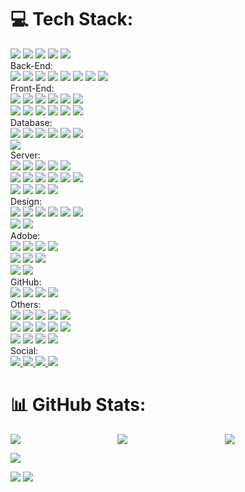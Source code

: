 # 💻 Tech Stack:
<div style="width: 600px;">
  <img src="https://img.shields.io/badge/laravel-%23FF2D20.svg?style=flat&logo=laravel&logoColor=white" />
  <img src="https://img.shields.io/badge/mysql-4479A1.svg?style=flat&logo=mysql&logoColor=white" />
  <img src="https://img.shields.io/badge/apache-%23D42029.svg?style=flat&logo=apache&logoColor=white" />
  <img src="https://img.shields.io/badge/nginx-%23009639.svg?style=flat&logo=nginx&logoColor=white" />
  <img src="https://img.shields.io/badge/node.js-6DA55F?style=flat&logo=node.js&logoColor=white" />
</div>


<div style="width:600px;">
  Back-End:  <br/>
  <img src="https://img.shields.io/badge/php-%23777BB4.svg?style=flat&logo=php&logoColor=white" />
  <img src="https://img.shields.io/badge/python-3670A0?style=flat&logo=python&logoColor=ffdd54" />
  <img src="https://img.shields.io/badge/c-%2300599C.svg?style=flat&logo=c&logoColor=white" />
  <img src="https://img.shields.io/badge/c%23-%23239120.svg?style=flat&logo=csharp&logoColor=white" />
  <img src="https://img.shields.io/badge/c++-%2300599C.svg?style=flat&logo=c%2B%2B&logoColor=white" />
  <img src="https://img.shields.io/badge/java-%23ED8B00.svg?style=flat&logo=openjdk&logoColor=white" />
  <img src="https://img.shields.io/badge/kotlin-%237F52FF.svg?style=flat&logo=kotlin&logoColor=white" />
  <img src="https://img.shields.io/badge/Gradle-02303A.svg?style=flat&logo=Gradle&logoColor=white" />
</div>


<div style="width: 600px;">
  Front-End:  <br/>
  <img src="https://img.shields.io/badge/html5-%23E34F26.svg?style=flat&logo=html5&logoColor=white" />
  <img src="https://img.shields.io/badge/javascript-%23323330.svg?style=flat&logo=javascript&logoColor=%23F7DF1E" />
  <img src="https://img.shields.io/badge/css3-%231572B6.svg?style=flat&logo=css3&logoColor=white" />
  <img src="https://img.shields.io/badge/tailwindcss-%2338B2AC.svg?style=flat&logo=tailwind-css&logoColor=white" />
  <img src="https://img.shields.io/badge/-GraphQL-E10098?style=flat&logo=graphql&logoColor=white" />
  <img src="https://img.shields.io/badge/vite-%23646CFF.svg?style=flat&logo=vite&logoColor=white" /><br/>

  <img src="https://img.shields.io/badge/vue.js-%2335495e.svg?style=flat&logo=vuedotjs&logoColor=%234FC08D" />
  <img src="https://img.shields.io/badge/NPM-%23CB3837.svg?style=flat&logo=npm&logoColor=white" />
  <img src="https://img.shields.io/badge/yarn-%232C8EBB.svg?style=flat&logo=yarn&logoColor=white" />
  <img src="https://img.shields.io/badge/.NET-5C2D91?style=flat&logo=.net&logoColor=white" />
  <img src="https://img.shields.io/badge/bootstrap-%238511FA.svg?style=flat&logo=bootstrap&logoColor=white" />
  <img src="https://img.shields.io/badge/chart.js-F5788D.svg?style=flat&logo=chart.js&logoColor=white" />
</div>


<div style="width: 600px;">
  Database:  <br/>
  <img src="https://img.shields.io/badge/mysql-4479A1.svg?style=flat&logo=mysql&logoColor=white" />
  <img src="https://img.shields.io/badge/MariaDB-003545?style=flat&logo=mariadb&logoColor=white" />
  <img src="https://img.shields.io/badge/sqlite-%2307405e.svg?style=flat&logo=sqlite&logoColor=white" />
  <img src="https://img.shields.io/badge/MongoDB-%234ea94b.svg?style=flat&logo=mongodb&logoColor=white" />
  <img src="https://img.shields.io/badge/firebase-a08021?style=flat&logo=firebase&logoColor=ffcd34" />
  <img src="https://img.shields.io/badge/redis-%23DD0031.svg?style=flat&logo=redis&logoColor=white" /><br/>

  <img src="https://img.shields.io/badge/Microsoft%20SQL%20Server-CC2927?style=flat&logo=microsoft%20sql%20server&logoColor=white" />
</div>


<div style="width: 600px;">
  Server:  <br/>
  <img src="https://img.shields.io/badge/Hostinger-673DE6?logo=hostinger&logoColor=fff&style=flat" />
  <img src="https://img.shields.io/badge/Cloudflare-F38020?style=flat&logo=Cloudflare&logoColor=white" />
  <img src="https://img.shields.io/badge/DigitalOcean-%230167ff.svg?style=flat&logo=digitalOcean&logoColor=white" />
  <img src="https://img.shields.io/badge/firebase-%23039BE5.svg?style=flat&logo=firebase" />
  <img src="https://img.shields.io/badge/github%20pages-121013?style=flat&logo=github&logoColor=white" /><br/>

  <img src="https://img.shields.io/badge/GoogleCloud-%234285F4.svg?style=flat&logo=google-cloud&logoColor=white" />
  <img src="https://img.shields.io/badge/heroku-%23430098.svg?style=flat&logo=heroku&logoColor=white" />
  <img src="https://img.shields.io/badge/Oracle-F80000?style=flat&logo=oracle&logoColor=white" />
  <img src="https://img.shields.io/badge/AWS-%23FF9900.svg?style=flat&logo=amazon-aws&logoColor=white" />
  <img src="https://img.shields.io/badge/azure-%230072C6.svg?style=flat&logo=microsoftazure&logoColor=white" /> 
  <img src="https://img.shields.io/badge/PowerShell-%235391FE.svg?style=flat&logo=powershell&logoColor=white" /><br/>

  <img src="https://img.shields.io/badge/Windows%20Terminal-%234D4D4D.svg?style=flat&logo=windows-terminal&logoColor=white" />
  <img src="https://img.shields.io/badge/shell_script-%23121011.svg?style=flat&logo=gnu-bash&logoColor=white" />
  <img src="https://img.shields.io/badge/yaml-%23ffffff.svg?style=flat&logo=yaml&logoColor=151515" />
  <img src="https://img.shields.io/badge/OpenGL-%23FFFFFF.svg?style=flat&logo=opengl" />
</div>

<div style="width: 600px;">
  Design:  <br/>
  <img src="https://img.shields.io/badge/WordPress-%23117AC9.svg?style=flat&logo=WordPress&logoColor=white" />
  <img src="https://img.shields.io/badge/Canva-%2300C4CC.svg?style=flat&logo=Canva&logoColor=white" />
  <img src="https://img.shields.io/badge/figma-%23F24E1E.svg?style=flat&logo=figma&logoColor=white" />
  <img src="https://img.shields.io/badge/Notion-%23000000.svg?style=flat&logo=notion&logoColor=white" />
  <img src="https://img.shields.io/badge/Portfolio-%23000000.svg?style=flat&logo=firefox&logoColor=%23FF7139" />
  <img src="https://img.shields.io/badge/Postman-FF6C37?style=flat&logo=postman&logoColor=white" /><br/>

  <img src="https://img.shields.io/badge/Prezi-%23000000.svg?style=flat&logo=Prezi&logoColor=white" />
  <img src="https://img.shields.io/badge/Twilio-F22F46?style=flat&logo=Twilio&logoColor=white" />
</div>


<div style="width: 600px;">
  Adobe:  <br/>
  <img src="https://img.shields.io/badge/adobe-%23FF0000.svg?style=flat&logo=adobe&logoColor=white" />
  <img src="https://img.shields.io/badge/Adobe%20Acrobat%20Reader-EC1C24.svg?style=flat&logo=Adobe%20Acrobat%20Reader&logoColor=white" />
  <img src="https://img.shields.io/badge/Adobe%20After%20Effects-9999FF.svg?style=flat&logo=Adobe%20After%20Effects&logoColor=white" />
  <img src="https://img.shields.io/badge/Adobe%20Dreamweaver-FF61F6.svg?style=flat&logo=Adobe%20Dreamweaver&logoColor=white" /><br/>

  <img src="https://img.shields.io/badge/adobe%20illustrator-%23FF9A00.svg?style=flat&logo=adobe%20illustrator&logoColor=white" />
  <img src="https://img.shields.io/badge/Adobe%20InDesign-49021F?style=flat&logo=adobeindesign&logoColor=FF3366" />
  <img src="https://img.shields.io/badge/Adobe%20Lightroom-31A8FF.svg?style=flat&logo=Adobe%20Lightroom&logoColor=white" /><br/>

  <img src="https://img.shields.io/badge/adobe%20photoshop-%2331A8FF.svg?style=flat&logo=adobe%20photoshop&logoColor=white" />
  <img src="https://img.shields.io/badge/Adobe%20Premiere%20Pro-9999FF.svg?style=flat&logo=Adobe%20Premiere%20Pro&logoColor=white" />
</div>


<div style="width: 600px;">
  GitHub:  <br/>
  <img src="https://img.shields.io/badge/github%20actions-%232671E5.svg?style=flat&logo=githubactions&logoColor=white" />
  <img src="https://img.shields.io/badge/git-%23F05033.svg?style=flat&logo=git&logoColor=white" />
  <img src="https://img.shields.io/badge/github-%23121011.svg?style=flat&logo=github&logoColor=white" />
  <img src="https://img.shields.io/badge/gitlab-%23181717.svg?style=flat&logo=gitlab&logoColor=white" /> <br/>
</div>


<div style="width: 600px;">
  Others:  <br/>
  <img src="https://img.shields.io/badge/react_native-%2320232a.svg?style=flat&logo=react&logoColor=%2361DAFB" />
  <img src="https://img.shields.io/badge/-React%20Query-FF4154?style=flat&logo=react%20query&logoColor=white" />
  <img src="https://img.shields.io/badge/SASS-hotpink.svg?style=flat&logo=SASS&logoColor=white" />
  <img src="https://img.shields.io/badge/Socket.io-black?style=flat&logo=socket.io&badgeColor=010101" />
  <img src="https://img.shields.io/badge/WebGL-990000?logo=webgl&logoColor=white&style=flat" /><br/>

  <img src="https://img.shields.io/badge/webpack-%238DD6F9.svg?style=flat&logo=webpack&logoColor=black" />
  <img src="https://img.shields.io/badge/web3.js-F16822?style=flat&logo=web3.js&logoColor=white" />
  <img src="https://img.shields.io/badge/Codeberg-2185D0?style=flat&logo=Codeberg&logoColor=white" />
  <img src="https://img.shields.io/badge/Openstack-%23f01742.svg?style=flat&logo=openstack&logoColor=white" />
  <img src="https://img.shields.io/badge/CodeIgniter-%23EF4223.svg?style=flat&logo=codeIgniter&logoColor=white" /><br/>

  <img src="https://img.shields.io/badge/-RaspberryPi-C51A4A?style=flat&logo=Raspberry-Pi" />
  <img src="https://img.shields.io/badge/redux-%23593d88.svg?style=flat&logo=redux&logoColor=white" />
  <img src="https://img.shields.io/badge/express.js-%23404d59.svg?style=flat&logo=express&logoColor=%2361DAFB" />
  <img src="https://img.shields.io/badge/Flutter-%2302569B.svg?style=flat&logo=Flutter&logoColor=white" />
</div>


<div style="width: 600px;">
  Social:  <br/>
  <a href="https://discord.gg/dyimz" target="_blank">
    <img src="https://img.shields.io/badge/Discord-%237289DA.svg?logo=discord&logoColor=white" />
  </a>
  <a href="https://facebook.com/dyimz1324" target="_blank">
    <img src="https://img.shields.io/badge/Facebook-%231877F2.svg?logo=Facebook&logoColor=white" />
  </a>
  <a href="https://instagram.com/dyimzkrizhan" target="_blank">
    <img src="https://img.shields.io/badge/Instagram-%23E4405F.svg?logo=Instagram&logoColor=white" />
  </a>
  <a href="https://x.com/dyimz1324" target="_blank">
    <img src="https://img.shields.io/badge/X-black.svg?logo=X&logoColor=white" />
  </a>
</div>


# 📊 GitHub Stats:
<div style="display: flex; justify-content: space-between; align-items: center; width: 100%;">
  <img src="https://github-profile-trophy.vercel.app/?username=dyimz&theme=radical&no-frame=false&no-bg=true&margin-w=4&rank=SSS,SS,S" style="flex: 1; margin-right: 10px;" />
  <img src="https://github-readme-streak-stats.herokuapp.com/?user=dyimz&theme=react&hide_border=true" style="flex: 1; margin-right: 10px;" />
  <img src="https://github-readme-stats.vercel.app/api/top-langs/?username=dyimz&theme=react&hide_border=true&include_all_commits=true&count_private=true&layout=compact" style="flex: 1;" />
</div>



![](https://github-profile-trophy.vercel.app/?username=dyimz&theme=radical&no-frame=false&no-bg=true&margin-w=4&rank=SSS,SS,S)

![](https://github-readme-streak-stats.herokuapp.com/?user=dyimz&theme=react&hide_border=true)
![](https://github-readme-stats.vercel.app/api/top-langs/?username=dyimz&theme=react&hide_border=true&include_all_commits=true&count_private=true&layout=compact)


<!-- ## 🌐 Socials: -->
<!-- # 📊 GitHub Stats: -->
<!-- ![](https://github-readme-stats.vercel.app/api?username=dyimz&theme=react&hide_border=true&include_all_commits=true&count_private=true)<br/> -->
<!-- ## 🏆 GitHub Trophies -->
<!-- ![](https://github-profile-trophy.vercel.app/?username=dyimz&theme=radical&no-frame=true&no-bg=true&margin-w=4) -->

<!--  -->
